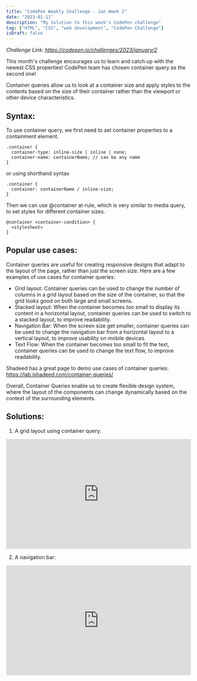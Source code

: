```yaml
---
title: "CodePen Weekly Challenge - Jan Week 2"
date: "2023-01-11"
description: "My Solution to this week's CodePen challenge"
tag: ["HTML", "CSS", "web development", "CodePen Challenge"]
isDraft: false
---
```

  

*Challenge Link: https://codepen.io/challenges/2023/january/2*

This month's challenge encourages us to learn and catch up with the newest CSS properties! CodePen team has chosen container query as the second one!

Container queries allow us to look at a container size and apply styles to the contents based on the size of their container rather than the viewport or other device characteristics.

## Syntax:
To use container query, we first need to set container properties to a containment element.
```
.container {
  container-type: inline-size | inline | none;
  container-name: containerName; // can be any name
}
```
or using shorthand syntax
```
.container {
  container: containerName / inline-size;
}
```

Then we can use @container at-rule, which is very similar to media query, to set styles for different container sizes.

```
@container <container-condition> {
  <stylesheet>
}
```

## Popular use cases:  
Container queries are useful for creating responsive designs that adapt to the layout of the page, rather than just the screen size. Here are a few examples of use cases for container queries:
- Grid layout: Container queries can be used to change the number of columns in a grid layout based on the size of the container, so that the grid looks good on both large and small screens.
- Stacked layout: When the container becomes too small to display its content in a horizontal layout, container queries can be used to switch to a stacked layout, to improve readability.
- Navigation Bar: When the screen size get smaller, container queries can be used to change the navigation bar from a horizontal layout to a vertical layout, to improve usability on mobile devices.
- Text Flow: When the container becomes too small to fit the text, container queries can be used to change the text flow, to improve readability.

Shadeed has a great page to demo use cases of container queries: https://lab.ishadeed.com/container-queries/

Overall, Container Queries enable us to create flexible design system, where the layout of the components can change dynamically based on the context of the surrounding elements.


## Solutions:  
1. A grid layout using container query: 
<iframe height="300" style="width: 100%;" scrolling="no" title="cat image gallery: container query + grid layout" src="https://codepen.io/ranningman/embed/abjWqJB?default-tab=result" frameborder="no" loading="lazy" allowtransparency="true" allowfullscreen="true">
  See the Pen <a href="https://codepen.io/ranningman/pen/abjWqJB">
  cat image gallery: container query + grid layout</a> by Ran Xia (<a href="https://codepen.io/ranningman">@ranningman</a>)
  on <a href="https://codepen.io">CodePen</a>.
</iframe>

2. A navigation bar:
<iframe height="300" style="width: 100%;" scrolling="no" title="Responsive Navigation: Container Query" src="https://codepen.io/ranningman/embed/poZPLwP?default-tab=result" frameborder="no" loading="lazy" allowtransparency="true" allowfullscreen="true">
  See the Pen <a href="https://codepen.io/ranningman/pen/poZPLwP">
  Responsive Navigation: Container Query</a> by Ran Xia (<a href="https://codepen.io/ranningman">@ranningman</a>)
  on <a href="https://codepen.io">CodePen</a>.
</iframe>
